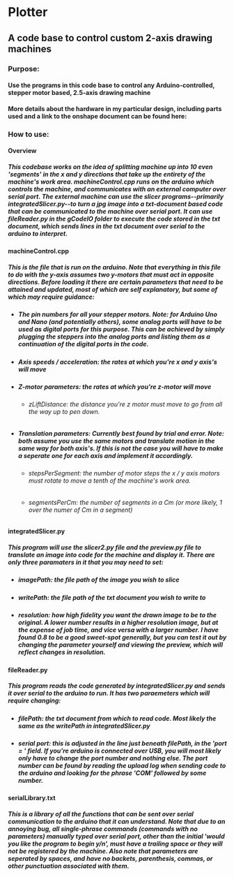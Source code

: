 # Plotter
## A code base to control custom 2-axis drawing machines

### **Purpose:**
#### Use the programs in this code base to control any Arduino-controlled, stepper motor based, 2.5-axis drawing machine
#### More details about the hardware in my particular design, including parts used and a link to the onshape document can be found here: 

### **How to use:**

#### **Overview**
##### This codebase works on the idea of splitting machine up into 10 even 'segments' in the x and y directions that take up the entirety of the machine's work area. machineControl.cpp runs on the arduino which controls the machine, and communicates with an external computer over serial port. The external machine can use the slicer programs--primarily integratedSlicer.py--to turn a jpg image into a txt-document based code that can be communicated to the machine over serial port. It can use fileReader.py in the gCodeIO folder to execute the code stored in the txt document, which sends lines in the txt document over serial to the arduino to interpret.

#### **machineControl.cpp**
##### This is the file that is run on the arduino. Note that everything in this file to do with the y-axis assumes two y-motors that must act in opposite directions. Before loading it there are certain parameters that need to be attained and updated, most of which are self explanatory, but some of which may require guidance:
  * ##### The pin numbers for all your stepper motors. Note: for Arduino Uno and Nano (and potentially others), some analog ports will have to be used as digital ports for this purpose. This can be achieved by simply plugging the steppers into the analog ports and listing them as a continuation of the digital ports in the code.
  * ##### Axis speeds / acceleration: the rates at which you're x and y axis's will move
  * ##### Z-motor parameters: the rates at which you're z-motor will move
    * ###### zLiftDistance: the distance you're z motor must move to go from all the way up to pen down.
  * ##### Translation parameters: Currently best found by trial and error. Note: both assume you use the same motors and translate motion in the same way for both axis's. If this is not the case you will have to make a seperate one for each axis and implement it accordingly.
    * ###### stepsPerSegment: the number of motor steps the x / y axis motors must rotate to move a tenth of the machine's work area.
    * ###### segmentsPerCm: the number of segments in a Cm (or more likely, 1 over the numer of Cm in a segment)
 
#### **integratedSlicer.py**
##### This program will use the slicer2.py file and the preview.py file to translate an image into code for the machine and display it. There are only three paramaters in it that you may need to set:
  * ##### imagePath: the file path of the image you wish to slice
  * ##### writePath: the file path of the txt document you wish to write to
  * ##### resolution: how high fidelity you want the drawn image to be to the original. A lower number results in a higher resolution image, but at the expense of job time, and vice versa with a larger number. I have found 0.8 to be a good sweet-spot generally, but you can test it out by changing the parameter yourself and viewing the preview, which will reflect changes in resolution.

#### **fileReader.py**
##### This program reads the code generated by integratedSlicer.py and sends it over serial to the arduino to run. It has two paraemeters which will require changing:
  * ##### filePath: the txt document from which to read code. Most likely the same as the writePath in integratedSlicer.py
  * ##### serial port: this is adjusted in the line just beneath filePath, in the 'port = ' field. If you're arduino is connected over USB, you will most likely only have to change the port number and nothing else. The port number can be found by reading the upload log when sending code to the arduino and looking for the phrase 'COM' followed by some number.

#### **serialLibrary.txt** 
##### This is a library of all the functions that can be sent over serial communication to the arduino that it can understand. Note that due to an annoying bug, all single-phrase commands (commands with no parameters) manually typed over serial port, other than the initial 'would you like the program to begin y/n', must have a trailing space or they will not be registered by the machine. Also note that parameters are seperated by spaces, and have no backets, parenthesis, commas, or other punctuation associated with them.


